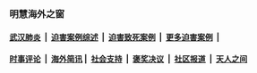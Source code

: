
### 明慧海外之窗

####  [武汉肺炎](indexes/365.md?t=05161801) &nbsp;|&nbsp;  [迫害案例综述](indexes/328.md?t=05161801) &nbsp;|&nbsp; [迫害致死案例](indexes/277.md?t=05161801)  &nbsp;|&nbsp; [更多迫害案例](indexes/81.md?t=05161801)  &nbsp;|&nbsp; 
####  [时事评论](indexes/19.md?t=05161801) &nbsp;|&nbsp; [海外简讯](indexes/245.md?t=05161801)&nbsp;|&nbsp;  [社会支持](indexes/140.md?t=05161801) &nbsp;|&nbsp; [褒奖决议](indexes/282.md?t=05161801) &nbsp;|&nbsp; [社区报道](indexes/91.md?t=05161801)  &nbsp;|&nbsp; [天人之间](indexes/78.md?t=05161801) 

